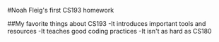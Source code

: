 #Noah Fleig's first CS193 homework

##My favorite things about CS193
-It introduces important tools and resources
-It teaches good coding practices
-It isn't as hard as CS180
